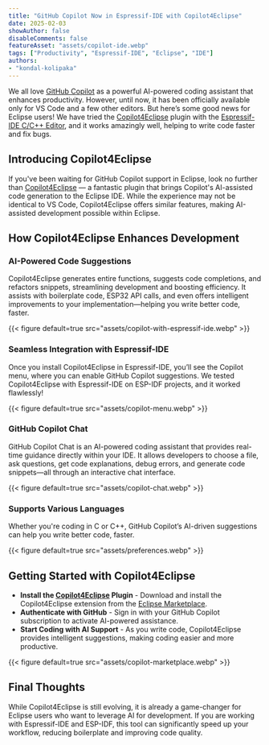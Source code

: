 ```yaml
---
title: "GitHub Copilot Now in Espressif-IDE with Copilot4Eclipse"
date: 2025-02-03
showAuthor: false
disableComments: false
featureAsset: "assets/copilot-ide.webp"
tags: ["Productivity", "Espressif-IDE", "Eclipse", "IDE"]
authors:
- "kondal-kolipaka"
---
```


We all love [GitHub Copilot](https://github.com/features/copilot) as a powerful AI-powered coding assistant that enhances productivity. However, until now, it has been officially available only for VS Code and a few other editors. But here’s some good news for Eclipse users! We have tried the [Copilot4Eclipse](https://www.genuitec.com/products/copilot4eclipse/) plugin with the [Espressif-IDE C/C++ Editor](https://docs.espressif.com/projects/espressif-ide/en/latest/additionalfeatures/lspeditor.html#lsp-c-c-editor), and it works amazingly well, helping to write code faster and fix bugs.

## Introducing Copilot4Eclipse

If you've been waiting for GitHub Copilot support in Eclipse, look no further than [Copilot4Eclipse](https://www.genuitec.com/products/copilot4eclipse/) — a fantastic plugin that brings Copilot's AI-assisted code generation to the Eclipse IDE. While the experience may not be identical to VS Code, Copilot4Eclipse offers similar features, making AI-assisted development possible within Eclipse.

## How Copilot4Eclipse Enhances Development

### AI-Powered Code Suggestions

Copilot4Eclipse generates entire functions, suggests code completions, and refactors snippets, streamlining development and boosting efficiency. It assists with boilerplate code, ESP32 API calls, and even offers intelligent improvements to your implementation—helping you write better code, faster.

{{< figure default=true src="assets/copilot-with-espressif-ide.webp" >}}

### Seamless Integration with Espressif-IDE

Once you install Copilot4Eclipse in Espressif-IDE, you’ll see the Copilot menu, where you can enable GitHub Copilot suggestions. We tested Copilot4Eclipse with Espressif-IDE on ESP-IDF projects, and it worked flawlessly!

{{< figure default=true src="assets/copilot-menu.webp" >}}

### GitHub Copilot Chat

GitHub Copilot Chat is an AI-powered coding assistant that provides real-time guidance directly within your IDE. It allows developers to choose a file, ask questions, get code explanations, debug errors, and generate code snippets—all through an interactive chat interface.

{{< figure default=true src="assets/copilot-chat.webp" >}}

### Supports Various Languages

Whether you're coding in C or C++, GitHub Copilot’s AI-driven suggestions can help you write better code, faster.

{{< figure default=true src="assets/preferences.webp" >}}

## Getting Started with Copilot4Eclipse

- **Install the [Copilot4Eclipse](https://www.genuitec.com/products/copilot4eclipse/docs/installation) Plugin** - Download and install the Copilot4Eclipse extension from the [Eclipse Marketplace](https://marketplace.eclipse.org/content/copilot4eclipse).
- **Authenticate with GitHub** - Sign in with your GitHub Copilot subscription to activate AI-powered assistance.
- **Start Coding with AI Support** - As you write code, Copilot4Eclipse provides intelligent suggestions, making coding easier and more productive.

{{< figure default=true src="assets/copilot-marketplace.webp" >}}

## Final Thoughts

While Copilot4Eclipse is still evolving, it is already a game-changer for Eclipse users who want to leverage AI for development. If you are working with Espressif-IDE and ESP-IDF, this tool can significantly speed up your workflow, reducing boilerplate and improving code quality.
